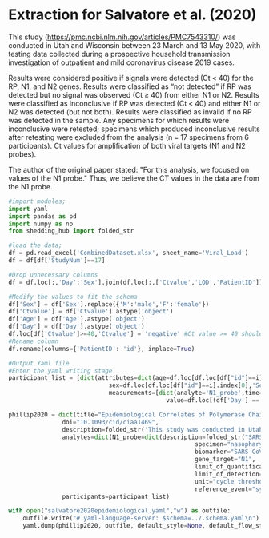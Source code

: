 # Extraction for Salvatore et al. (2020)

This study (https://pmc.ncbi.nlm.nih.gov/articles/PMC7543310/) was conducted in Utah and Wisconsin between 23 March and 13 May 2020, with testing data collected during a prospective household transmission investigation of outpatient and mild coronavirus disease 2019 cases.

Results were considered positive if signals were detected (Ct < 40) for the RP, N1, and N2 genes. Results were classified as “not detected” if RP was detected but no signal was observed (Ct ≥ 40) from either N1 or N2. Results were classified as inconclusive if RP was detected (Ct < 40) and either N1 or N2 was detected (but not both). Results were classified as invalid if no RP was detected in the sample. Any specimens for which results were inconclusive were retested; specimens which produced inconclusive results after retesting were excluded from the analysis (n = 17 specimens from 6 participants). Ct values for amplification of both viral targets (N1 and N2 probes).

The author of the original paper stated: "For this analysis, we focused on values of the N1 probe." Thus, we believe the CT values in the data are from the N1 probe.  



```python
#import modules;
import yaml
import pandas as pd
import numpy as np
from shedding_hub import folded_str
```


```python
#load the data;
df = pd.read_excel('CombinedDataset.xlsx', sheet_name='Viral_Load')
df = df[df['StudyNum']==17]
```


```python
#Drop unnecessary columns
df = df.loc[:,'Day':'Sex'].join(df.loc[:,['Ctvalue','LOD','PatientID']])
```


```python
#Modify the values to fit the schema
df['Sex'] = df['Sex'].replace({'M':'male','F':'female'})
df['Ctvalue'] = df['Ctvalue'].astype('object')
df['Age'] = df['Age'].astype('object')
df['Day'] = df['Day'].astype('object')
df.loc[df['Ctvalue']>=40,'Ctvalue'] = 'negative' #Ct value >= 40 should be negative.
#Rename column
df.rename(columns={'PatientID': 'id'}, inplace=True)
```


```python
#Output Yaml file
#Enter the yaml writing stage
participant_list = [dict(attributes=dict(age=df.loc[df.loc[df["id"]==i].index[0],'Age'],
                            sex=df.loc[df.loc[df["id"]==i].index[0],'Sex']),
                            measurements=[dict(analyte='N1_probe',time=j,
                                            value=df.loc[(df['Day'] == j) & (df['id'] == i),"Ctvalue"].item()) for j in np.unique(df.loc[df['id'] == i,'Day'])]) for i in np.unique(df['id'])]

```




```python
phillip2020 = dict(title="Epidemiological Correlates of Polymerase Chain Reaction Cycle Threshold Values in the Detection of Severe Acute Respiratory Syndrome Coronavirus 2 (SARS-CoV-2)",
               doi="10.1093/cid/ciaa1469",
               description=folded_str('This study was conducted in Utah and Wisconsin between 23 March and 13 May 2020, with testing data collected during a prospective household transmission investigation of outpatient and mild coronavirus disease 2019 cases.\n'),
               analytes=dict(N1_probe=dict(description=folded_str("SARS-CoV-2 RNA genome copy concentration calculated from evaluation of both N1 probe.\n Results were considered positive if signals were detected (Ct < 40) for the RP, N1, and N2 genes. Results were classified as 'not detected' if RP was detected but no signal was observed (Ct >= 40) from either N1 or N2. Results were classified as inconclusive if RP was detected (Ct < 40) and either N1 or N2 was detected (but not both). Results were classified as invalid if no RP was detected in the sample. Any specimens for which results were inconclusive were retested; specimens which produced inconclusive results after retesting were excluded from the analysis (n = 17 specimens from 6 participants). Ct values for amplification of both viral targets (N1 and N2 probes). But for further analysis, the author focused on N1 probe\n"),
                                                    specimen="nasopharyngeal_swab",
                                                    biomarker="SARS-CoV-2",
                                                    gene_target="N1",
                                                    limit_of_quantification='unknown',
                                                    limit_of_detection=40,
                                                    unit="cycle threshold",
                                                    reference_event="symptom onset")),
               participants=participant_list)
```


```python
with open("salvatore2020epidemiological.yaml","w") as outfile:
    outfile.write("# yaml-language-server: $schema=../.schema.yaml\n")
    yaml.dump(phillip2020, outfile, default_style=None, default_flow_style=False, sort_keys=False)
```
